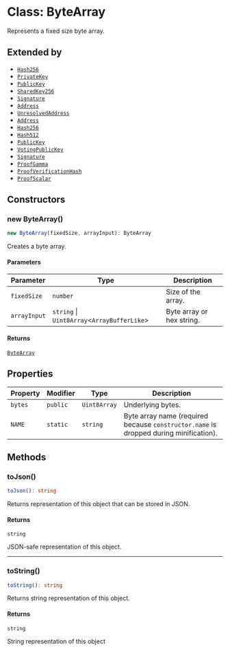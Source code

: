 # Class: ByteArray

Represents a fixed size byte array.

## Extended by

- [`Hash256`](Hash256.md)
- [`PrivateKey`](PrivateKey.md)
- [`PublicKey`](PublicKey.md)
- [`SharedKey256`](SharedKey256.md)
- [`Signature`](Signature.md)
- [`Address`](../../symbol/classes/Address.md)
- [`UnresolvedAddress`](../../symbol/namespaces/models/classes/UnresolvedAddress.md)
- [`Address`](../../symbol/namespaces/models/classes/Address.md)
- [`Hash256`](../../symbol/namespaces/models/classes/Hash256.md)
- [`Hash512`](../../symbol/namespaces/models/classes/Hash512.md)
- [`PublicKey`](../../symbol/namespaces/models/classes/PublicKey.md)
- [`VotingPublicKey`](../../symbol/namespaces/models/classes/VotingPublicKey.md)
- [`Signature`](../../symbol/namespaces/models/classes/Signature.md)
- [`ProofGamma`](../../symbol/namespaces/models/classes/ProofGamma.md)
- [`ProofVerificationHash`](../../symbol/namespaces/models/classes/ProofVerificationHash.md)
- [`ProofScalar`](../../symbol/namespaces/models/classes/ProofScalar.md)

## Constructors

### new ByteArray()

```ts
new ByteArray(fixedSize, arrayInput): ByteArray
```

Creates a byte array.

#### Parameters

| Parameter | Type | Description |
| ------ | ------ | ------ |
| `fixedSize` | `number` | Size of the array. |
| `arrayInput` | `string` \| `Uint8Array`&lt;`ArrayBufferLike`&gt; | Byte array or hex string. |

#### Returns

[`ByteArray`](ByteArray.md)

## Properties

| Property | Modifier | Type | Description |
| ------ | ------ | ------ | ------ |
| <a id="bytes"></a> `bytes` | `public` | `Uint8Array` | Underlying bytes. |
| <a id="name"></a> `NAME` | `static` | `string` | Byte array name (required because `constructor.name` is dropped during minification). |

## Methods

### toJson()

```ts
toJson(): string
```

Returns representation of this object that can be stored in JSON.

#### Returns

`string`

JSON-safe representation of this object.

***

### toString()

```ts
toString(): string
```

Returns string representation of this object.

#### Returns

`string`

String representation of this object
